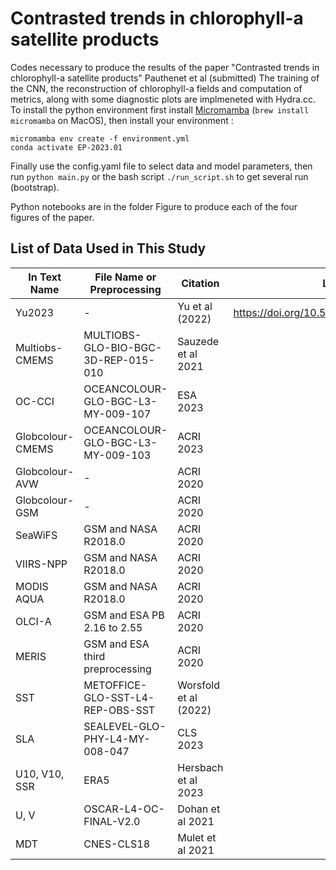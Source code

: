 # Contrasted trends in chlorophyll-a satellite products
Codes necessary to produce the results of the paper "Contrasted trends in chlorophyll-a satellite products" Pauthenet et al (submitted)
The training of the CNN, the reconstruction of chlorophyll-a fields and computation of metrics, along with some diagnostic plots are implmeneted with Hydra.cc.
To install the python environment first install [Micromamba](https://mamba.readthedocs.io/en/latest/micromamba-installation.html) (```brew install micromamba``` on MacOS), then install your environment :
```
micromamba env create -f environment.yml 
conda activate EP-2023.01
```
Finally use the config.yaml file to select data and model parameters, then run ```python main.py``` or the bash script ```./run_script.sh``` to get several run (bootstrap).  

Python notebooks are in the folder Figure to produce each of the four figures of the paper. 

## List of Data Used in This Study

| In Text Name      | File Name or Preprocessing        | Citation                | Link               |
| ----------------- | -------------------------------- | ----------------------- | ----------------------- |
| Yu2023            | -                                | Yu et al (2022)          |  https://doi.org/10.5281/zenodo.7092220 |
| Multiobs-CMEMS    | MULTIOBS-GLO-BIO-BGC-3D-REP-015-010 | Sauzede et al 2021      |
| OC-CCI            | OCEANCOLOUR-GLO-BGC-L3-MY-009-107  | ESA 2023          |
| Globcolour-CMEMS  | OCEANCOLOUR-GLO-BGC-L3-MY-009-103  | ACRI 2023         |
| Globcolour-AVW    | -                                | ACRI 2020         |
| Globcolour-GSM    | -                                | ACRI 2020         |
| SeaWiFS           | GSM and NASA R2018.0             | ACRI 2020         |
| VIIRS-NPP         | GSM and NASA R2018.0             | ACRI 2020         |
| MODIS AQUA        | GSM and NASA R2018.0             | ACRI 2020         |
| OLCI-A            | GSM and ESA PB 2.16 to 2.55      | ACRI 2020         |
| MERIS             | GSM and ESA third preprocessing  | ACRI 2020         |
| SST               | METOFFICE-GLO-SST-L4-REP-OBS-SST | Worsfold et al (2022)    |
| SLA               | SEALEVEL-GLO-PHY-L4-MY-008-047   | CLS 2023         |
| U10, V10, SSR     | ERA5                             | Hersbach et al 2023     |
| U, V              | OSCAR-L4-OC-FINAL-V2.0           | Dohan et al 2021       |
| MDT               | CNES-CLS18                        | Mulet et al 2021       |

